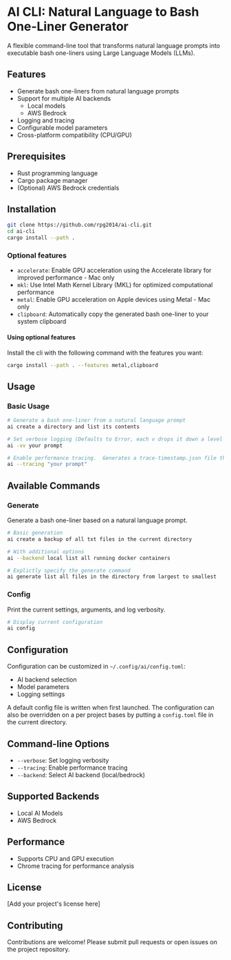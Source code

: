 # AI CLI: Natural Language to Bash One-Liner Generator

A flexible command-line tool that transforms natural language prompts into executable bash one-liners using Large Language Models (LLMs).

## Features

- Generate bash one-liners from natural language prompts
- Support for multiple AI backends
  - Local models
  - AWS Bedrock
- Logging and tracing
- Configurable model parameters
- Cross-platform compatibility (CPU/GPU)

## Prerequisites

- Rust programming language
- Cargo package manager
- (Optional) AWS Bedrock credentials

## Installation

```bash
git clone https://github.com/rpg2014/ai-cli.git
cd ai-cli
cargo install --path .
```
### Optional features

- `accelerate`: Enable GPU acceleration using the Accelerate library for improved performance - Mac only
- `mkl`: Use Intel Math Kernel Library (MKL) for optimized computational performance
- `metal`: Enable GPU acceleration on Apple devices using Metal - Mac only
- `clipboard`: Automatically copy the generated bash one-liner to your system clipboard

#### Using optional features
Install the cli with the following command with the features you want:

```bash
cargo install --path . --features metal,clipboard
```

## Usage

### Basic Usage

```bash
# Generate a bash one-liner from a natural language prompt
ai create a directory and list its contents

# Set verbose logging (Defaults to Error, each v drops it down a level (Warn, info, debug, trace))
ai -vv your prompt

# Enable performance tracing.  Generates a trace-timestamp.json file that can be loaded into Chrome
ai --tracing "your prompt"
```

## Available Commands

### Generate
Generate a bash one-liner based on a natural language prompt.

```bash
# Basic generation
ai create a backup of all txt files in the current directory

# With additional options
ai --backend local list all running docker containers

# Explictly specify the generate command
ai generate list all files in the directory from largest to smallest
```

### Config
Print the current settings, arguments, and log verbosity.

```bash
# Display current configuration
ai config
```

## Configuration

Configuration can be customized in `~/.config/ai/config.toml`:
- AI backend selection
- Model parameters
- Logging settings

A default config file is written when first launched.  The configuration can also be overridden on a per project bases by putting a `config.toml` file in the current directory.

## Command-line Options

- `--verbose`: Set logging verbosity
- `--tracing`: Enable performance tracing
- `--backend`: Select AI backend (local/bedrock)

## Supported Backends

- Local AI Models
- AWS Bedrock

## Performance

- Supports CPU and GPU execution
- Chrome tracing for performance analysis

## License

[Add your project's license here]

## Contributing

Contributions are welcome! Please submit pull requests or open issues on the project repository.
